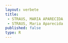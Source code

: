 ```yaml
---
layout: verbete
title:
 - STRAUS, MARIA APARECIDA
 - STRAUS, Maria Aparecida
published: false
type: R
---
```


